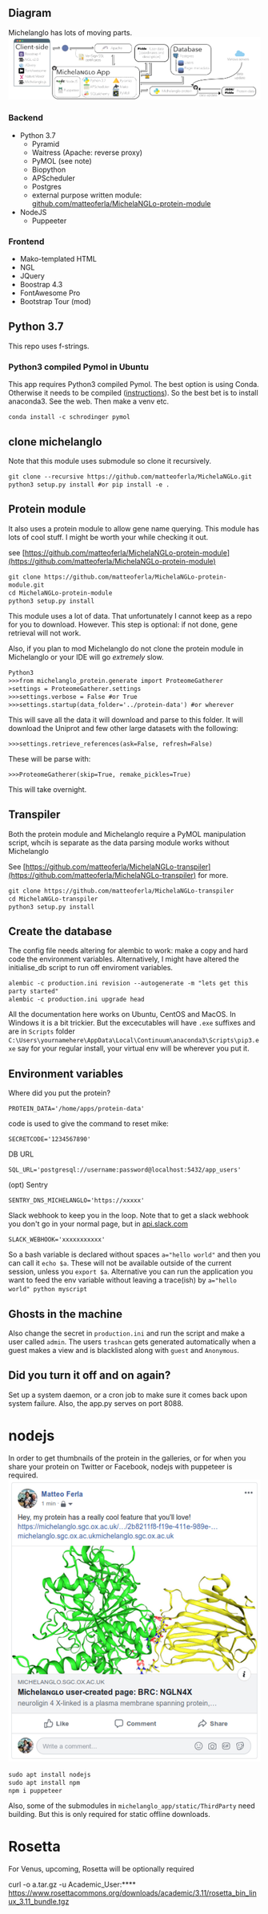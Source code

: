 ## Diagram

Michelanglo has lots of moving parts.
![diagram](./images/mike%20layout-03.png)

### Backend
* Python 3.7
    * Pyramid
    * Waitress (Apache: reverse proxy)
    * PyMOL (see note)
    * Biopython
    * APScheduler
    * Postgres
    * external purpose written module: [github.com/matteoferla/MichelaNGLo-protein-module](https://github.com/matteoferla/MichelaNGLo-protein-module)
* NodeJS
    * Puppeeter
   
### Frontend
* Mako-templated HTML
* NGL
* JQuery
* Boostrap 4.3
* FontAwesome Pro
* Bootstrap Tour (mod)

## Python 3.7
This repo uses f-strings.

### Python3 compiled Pymol in Ubuntu
This app requires Python3 compiled Pymol. The best option is using Conda. Otherwise it needs to be compiled ([instructions](https://blog.matteoferla.com/2019/04/pymol-on-linux-without-conda.html)).
So the best bet is to install anaconda3. See the web.
Then make a venv etc.

    conda install -c schrodinger pymol

## clone michelanglo   
Note that this module uses submodule so clone it recursively.

    git clone --recursive https://github.com/matteoferla/MichelaNGLo.git
    python3 setup.py install #or pip install -e .

## Protein module
It also uses a protein module to allow gene name querying. This module has lots of cool stuff. I might be worth your while checking it out.

see [https://github.com/matteoferla/MichelaNGLo-protein-module](https://github.com/matteoferla/MichelaNGLo-protein-module)

    git clone https://github.com/matteoferla/MichelaNGLo-protein-module.git
    cd MichelaNGLo-protein-module
    python3 setup.py install

This module uses a lot of data. That unfortunately I cannot keep as a repo for you to download.
However. This step is optional: if not done, gene retrieval will not work.

Also, if you plan to mod Michelanglo do not clone the protein module in Michelanglo or your IDE will go _extremely_ slow.

    Python3
    >>>from michelanglo_protein.generate import ProteomeGatherer
    >settings = ProteomeGatherer.settings
    >>>settings.verbose = False #or True
    >>>settings.startup(data_folder='../protein-data') #or wherever

This will save all the data it will download and parse to this folder.
It will download the Uniprot and few other large datasets with the following:

    >>>settings.retrieve_references(ask=False, refresh=False)

These will be parse with:

    >>>ProteomeGatherer(skip=True, remake_pickles=True)

This will take overnight. 

## Transpiler

Both the protein module and Michelanglo require a PyMOL manipulation script, whcih is separate as the data parsing module works without Michelanglo

See [https://github.com/matteoferla/MichelaNGLo-transpiler](https://github.com/matteoferla/MichelaNGLo-transpiler) for more.

    git clone https://github.com/matteoferla/MichelaNGLo-transpiler
    cd MichelaNGLo-transpiler
    python3 setup.py install

## Create the database
The config file needs altering for alembic to work: make a copy and hard code the environment variables.
Alternatively, I might have altered the initialise_db script to run off enviroment variables.

    alembic -c production.ini revision --autogenerate -m "lets get this party started"
    alembic -c production.ini upgrade head

All the documentation here works on Ubuntu, CentOS and MacOS.
In Windows it is a bit trickier. But the excecutables will have `.exe` suffixes and are in `Scripts` folder `C:\Users\yournamehere\AppData\Local\Continuum\anaconda3\Scripts\pip3.exe` say for your regular install, your virtual env will be wherever you put it.

## Environment variables

Where did you put the protein?

    PROTEIN_DATA='/home/apps/protein-data'
    
code is used to give the command to reset mike:

    SECRETCODE='1234567890'
    
DB URL

    SQL_URL='postgresql://username:password@localhost:5432/app_users'
    
(opt) Sentry

    SENTRY_DNS_MICHELANGLO='https://xxxxx'

Slack webhook to keep you in the loop. Note that to get a slack webhook you don't go in your normal page, but in [api.slack.com](https://api.slack.com/)

    SLACK_WEBHOOK='xxxxxxxxxxx'
    
So a bash variable is declared without spaces `a="hello world"` and then you can call it `echo $a`. These will not be available outside of the current session, unless you `export $a`.
Alternative you can run the application you want to feed the env variable without leaving a trace(ish) by `a="hello world" python myscript`

## Ghosts in the machine
Also change the secret in `production.ini` and run the script and make a user called `admin`.
The users `trashcan` gets generated automatically when a guest makes a view and is blacklisted along with `guest` and `Anonymous`.

## Did you turn it off and on again?
Set up a system daemon, or a cron job to make sure it comes back upon system failure.
Also, the app.py serves on port 8088.

# nodejs

In order to get thumbnails of the protein in the galleries, or for when you share your protein on Twitter or Facebook, nodejs with puppeteer is required.
![Facebook](./images/fb_thumb.jpg)


    sudo apt install nodejs
    sudo apt install npm
    npm i puppeteer
    
Also, some of the submodules in `michelanglo_app/static/ThirdParty` need building. But this is only required for static offline downloads.

# Rosetta

For Venus, upcoming, Rosetta will be optionally required

curl -o a.tar.gz  -u Academic_User:**** https://www.rosettacommons.org/downloads/academic/3.11/rosetta_bin_linux_3.11_bundle.tgz